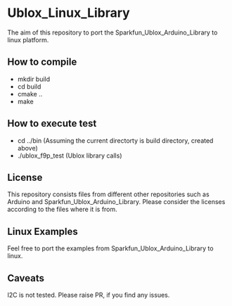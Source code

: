 # Ublox_Linux_Library
The aim of this repository to port the Sparkfun_Ublox_Arduino_Library to linux platform.

## How to compile
* mkdir build
* cd build
* cmake ..
* make

## How to execute test
* cd ../bin (Assuming the current directorty is build directory, created above)
* ./ublox_f9p_test (Ublox library calls)

## License
This repository consists files from different other repositories such as Arduino and Sparkfun_Ublox_Arduino_Library. Please consider the licenses according to the files where it is from.

## Linux Examples
Feel free to port the examples from Sparkfun_Ublox_Arduino_Library to linux.

## Caveats
I2C is not tested. Please raise PR, if you find any issues.
